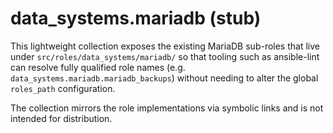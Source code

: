 # data_systems.mariadb (stub)

This lightweight collection exposes the existing MariaDB sub-roles that live under
`src/roles/data_systems/mariadb/` so that tooling such as ansible-lint can resolve
fully qualified role names (e.g. `data_systems.mariadb.mariadb_backups`) without
needing to alter the global `roles_path` configuration.

The collection mirrors the role implementations via symbolic links and is not
intended for distribution.
